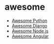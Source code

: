 # awesome

- [Awesome Python](python.md)
- [Awesome Django](django.md)
- [Awesome Node.js](nodejs.md)
- [Awesome Angular](angular.md)
